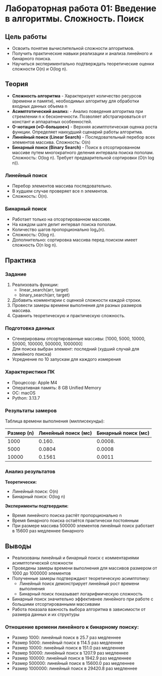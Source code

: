 # Лабораторная работа 01: Введение в алгоритмы. Сложность. Поиск

## Цель работы

- Освоить понятие вычислительной сложности алгоритмов.
- Получить практические навыки реализации и анализа линейного и бинарного поиска.
- Научиться экспериментально подтверждать теоретические оценки сложности O(n) и O(log n).

## Теория

- **Сложность алгоритма** - Характеризует количество ресурсов (времени и памяти), необходимых алгоритму для обработки входных данных объема n
- **Асимптотический анализ:** - Анализ поведения алгоритма при стремлении n к бесконечности. Позволяет абстрагироваться от констант и аппаратных особенностей.
- **O-нотация («О-большое»)** - Верхняя асимптотическая оценка роста функции. Определяет наихудший сценарий работы алгоритма.
- **Линейный поиск (Linear Search)** - Последовательный перебор всех элементов массива. Сложность: O(n)
- **Бинарный поиск (Binary Search)** - Поиск в отсортированном массиве путем многократного деления интервала поиска пополам. Сложность: O(log n). Требует предварительной сортировки (O(n log n)).

### Линейный поиск

- Перебор элементов массива последовательно.
- В худшем случае проверяет все n элементов.
- Сложность: O(n).

### Бинарный поиск

- Работает только на отсортированном массиве.
- На каждом шаге делит интервал поиска пополам.
- Количество шагов пропорционально log₂(n).
- Сложность: O(log n).
- Дополнительно: сортировка массива перед поиском имеет сложность O(n log n).

## Практика

### Задание

1. Реализовать функции:
   - linear_search(arr, target)
   - binary_search(arr, target)
2. Добавить комментарии с оценкой сложности каждой строки.
3. Провести замеры времени выполнения для разных размеров массива.
4. Сравнить теоретическую и практическую сложность.

### Подготовка данных

- Сгенерированы отсортированные массивы: [1000, 5000, 10000, 50000, 100000, 500000, 1000000]
- Для поиска выбран элемент: последний (худший случай для линейного поиска)
- Усреднение по 10 запускам для каждого измерения

### Характеристики ПК

- Процессор: Apple M4
- Оперативная память: 8 GB Unified Memory
- ОС: macOS
- Python: 3.13.7

### Результаты замеров

Таблица времени выполнения (миллисекунды):

| Размер (n) | Линейный поиск (мс) | Бинарный поиск (мс) |
|------------|---------------------|---------------------|
| 1000       | 0.160.              | 0.0008.             |
| 5000       | 0.0804              | 0.0008              |
| 10000      | 0.1561              | 0.0011              |

### Анализ результатов

**Теоретически:**
- Линейный поиск: O(n)
- Бинарный поиск: O(log n)

**Эксперименты подтвердили:**
- Время линейного поиска растёт пропорционально n
- Время бинарного поиска остаётся практически постоянным
- При размере массива 500000 элементов линейный поиск работает в 15600 раз медленнее бинарного

## Выводы

- Реализованы линейный и бинарный поиск с комментариями асимптотической сложности
- Проведены замеры времени выполнения для массивов размером от 1000 до 1000000 элементов
- Полученные замеры подтверждают теоретическую асимптотику:
  - Линейный поиск демонстрирует линейный рост времени выполнения
  - Бинарный поиск показывает логарифмическую сложность
- Бинарный поиск значительно эффективнее линейного при работе с большими отсортированными массивами
- Работа показала важность выбора алгоритма в зависимости от размера данных и их структуры

### Отношение времени линейного к бинарному поиску:
- Размер 1000: линейный поиск в 25.7 раз медленнее
- Размер 5000: линейный поиск в 114.5 раз медленнее  
- Размер 10000: линейный поиск в 151.0 раз медленнее
- Размер 50000: линейный поиск в 1207.9 раз медленнее
- Размер 100000: линейный поиск в 1942.9 раз медленнее
- Размер 500000: линейный поиск в 15600.0 раз медленнее
- Размер 1000000: линейный поиск в 29420.8 раз медленнее